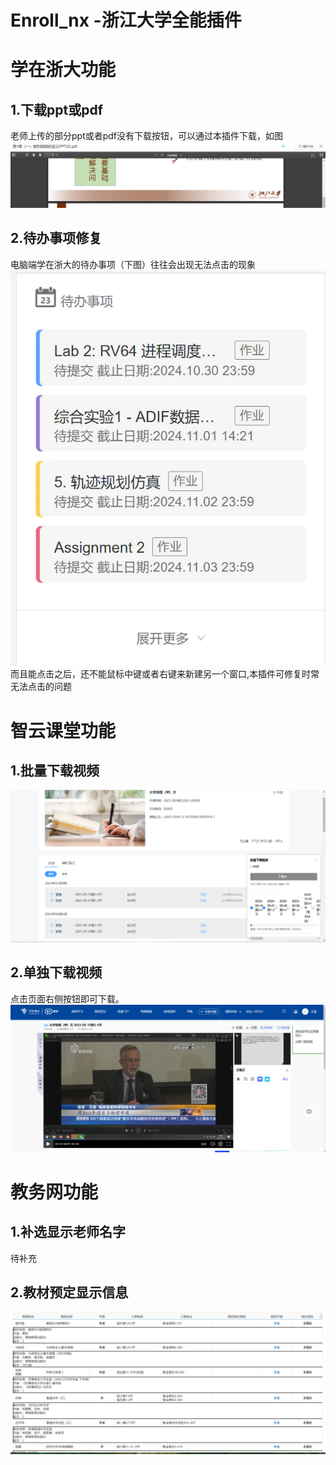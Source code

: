 # Enroll_nx -浙江大学全能插件

# 学在浙大功能
## 1.下载ppt或pdf
老师上传的部分ppt或者pdf没有下载按钮，可以通过本插件下载，如图
![说明图示](assets\courses_download_img.png)
## 2.待办事项修复
电脑端学在浙大的待办事项（下图）往往会出现无法点击的现象
![](assets\courses_todo_img1.webp)
而且能点击之后，还不能鼠标中键或者右键来新建另一个窗口,本插件可修复时常无法点击的问题

# 智云课堂功能
## 1.批量下载视频
![](assets\classroom_download_img1.png)
## 2.单独下载视频
点击页面右侧按钮即可下载。
![](assets\classroom_download_img2.png)

# 教务网功能
## 1.补选显示老师名字
待补充
## 2.教材预定显示信息
![](assets\zdbk_books_img.png)